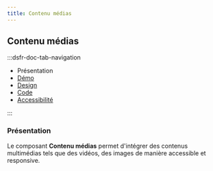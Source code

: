```yaml
---
title: Contenu médias
---
```


## Contenu médias

:::dsfr-doc-tab-navigation

- Présentation
- [Démo](./demo/index.md)
- [Design](./design/index.md)
- [Code](./code/index.md)
- [Accessibilité](./accessibility/index.md)

:::

### Présentation

Le composant **Contenu médias** permet d'intégrer des contenus multimédias tels que des vidéos, des images de manière accessible et responsive.
